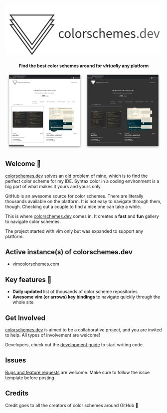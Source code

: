 <h1 align="center">
  <img alt="colorschemes.dev" src="src/images/logo_text_horizontal.png" width="500" />
</h1>
<p align="center">
  <b>Find the best color schemes around for <i>virtually</i> any platform</b>
</p>

<p align="center">
  <img src="src/images/demo_light.png" alt="demo light theme" width="49%">
  <img src="src/images/demo_dark.png" alt="demo dark theme" width="49%">
</p>

## Welcome 🎉

[colorschemes.dev](https://colorschemes.dev) solves an old problem of mine, which is to find the perfect color scheme for my IDE. Syntax color in a coding environment is a big part of what makes it yours and yours only.

GitHub is an awesome source for color schemes. There are literally thousands available on the platform. It is not easy to navigate through them, though. Checking out a couple to find a nice one can take a while.

This is where [colorschemes.dev](https://colorschemes.dev) comes in. It creates a **fast** and **fun** gallery to navigate color schemes.

The project started with vim only but was expanded to support any platform.

## Active instance(s) of colorschemes.dev

- [vimcolorschemes.com](https://vimcolorschemes.com)

## Key features 🚀

- **Daily updated** list of thousands of color scheme repositories
- **Awesome vim (or arrows) key bindings** to navigate quickly through the whole site

## Get Involved

[colorschemes.dev](https://colorschemes.dev) is aimed to be a collaborative project, and you are invited to help. All types of involvement are welcome!

Developers, check out the [development guide](https://github.com/reobin/colorschemes.dev/wiki/Development-guide) to start writing code.

## Issues

[Bugs and feature requests](https://github.com/reobin/colorschemes.dev/issues) are welcome. Make sure to follow the issue template before posting.

## Credits

Credit goes to all the creators of color schemes around GitHub 🎉
